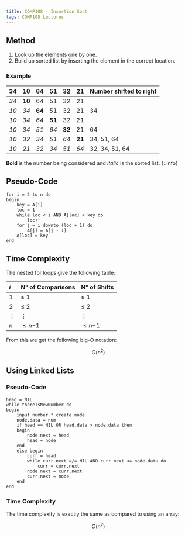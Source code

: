 ```yaml
---
title: COMP108 - Insertion Sort
tags: COMP108 Lectures
---
```

## Method
1. Look up the elements one by one.
1. Build up sorted list by inserting the element in the correct location.

### Example
| **34** | 10 | 64 | 51 | 32 | 21 | Number shifted to right |
| :-: | :-: | :-: | :-: | :-: | :-: | :-- |
| *34* | **10** | 64 | 51 | 32 | 21 | |
| *10* | *34* | **64** | 51 | 32 | 21 | 34 |
| *10* | *34* | *64* | **51** | 32 | 21 | |
| *10* | *34* | *51* | *64* | **32** | 21 | 64 |
| *10* | *32* | *34* | *51* | *64* | **21** | 34, 51, 64 |
| *10* | *21* | *32* | *34* | *51* | *64* | 32, 34, 51, 64 |

**Bold** is the number being considered and *italic* is the sorted list.
{:.info}

## Pseudo-Code

```
for i = 2 to n do
begin
	key = A[i]
	loc = 1
	while loc < i AND A[loc] < key do
		loc++
	for j = i downto (loc + 1) do
		A[j] = A[j - 1]
	A[loc] = key
end
```

## Time Complexity
The nested for loops give the following table:

| $i$ | N° of Comparisons | N° of Shifts |
| :-- | :-- | :-- |
| 1 | $\leq$ 1 | $\leq$ 1 |
| 2 | $\leq$ 2 | $\leq$ 2 |
| $\vdots$ | $\vdots$ | $\vdots$ |
| $n$ | $\leq n-$1 | $\leq n-$1 |


From this we get the following big-O notation:

$$O(n^2)$$

## Using Linked Lists
### Pseudo-Code

```
head = NIL
while thereIsNewNumber do
begin
	input number * create node
	node.data = num
	if head == NIL OR head.data > node.data then
	begin
		node.next = head
		head = node
	end
	else begin
		curr = head
		while curr.next =/= NIL AND curr.next <= node.data do
			curr = curr.next
		node.next = curr.next
		curr.next = node
	end
end
```

### Time Complexity
The time complexity is exactly the same as compared to using an array:

$$O(n^2)$$